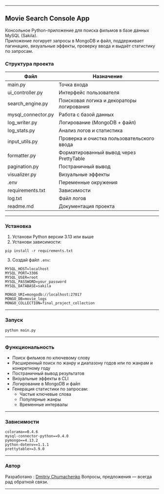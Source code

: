 
---

## Movie Search Console App

Консольное Python-приложение для поиска фильмов в базе данных MySQL (Sakila).  
Приложение логирует запросы в MongoDB и файл, поддерживает пагинацию, визуальные эффекты, проверку ввода и выдаёт статистику по запросам.


### Структура проекта

| Файл                 | Назначение                                      |
|----------------------|-------------------------------------------------|
| main.py              | Точка входа                                     |
| ui_controller.py     | Интерфейс пользователя                          |
| search_engine.py     | Поисковая логика и декораторы логирования       |
| mysql_connector.py   | Работа с базой данных                           |
| log_writer.py        | Логирование (MongoDB + файл)                    |
| log_stats.py         | Анализ логов и статистика                       |
| input_utils.py       | Проверка и очистка пользовательского ввода      |
| formatter.py         | Форматированный вывод через PrettyTable         |
| pagination.py        | Постраничный вывод                              |
| visualizer.py        | Визуальные эффекты                              |
| .env                 | Переменные окружения                            |
| requirements.txt     | Зависимости                                     |
| log.txt              | Файл логов                                      |
| readme.md            | Документация проекта                            |

---

### Установка

1. Установи Python версии 3.13 или выше  
2. Установи зависимости:

```
pip install -r requirements.txt
```

3. Создай файл `.env`:

```
MYSQL_HOST=localhost
MYSQL_PORT=3306
MYSQL_USER=root
MYSQL_PASSWORD=your_password
MYSQL_DATABASE=sakila

MONGO_URI=mongodb://localhost:27017
MONGO_DB=movie_logs
MONGO_COLLECTION=final_project_collection
```

---

### Запуск

```
python main.py
```

---

### Функциональность

- Поиск фильмов по ключевому слову
- Расширенный поиск по жанру и диапазону годов или по жанрам и конкретному году
- Постраничный вывод результатов
- Визуальные эффекты в CLI
- Логирование в MongoDB и файл
- Генерация статистики по запросам:
  - Частые ключевые слова
  - Популярные жанры
  - Временные интервалы

---

### Зависимости

```
colorama==0.4.6
mysql-connector-python==9.4.0
pymongo==4.13.2
python-dotenv==1.1.1
prettytable>=3.9.0
```

---

### Автор
 
Разработано : [Dmitriy Chumachenko](https://www.linkedin.com/in/dmitriy-chumachenko)
Вопросы, предложения — всегда рад обратной связи.

---
